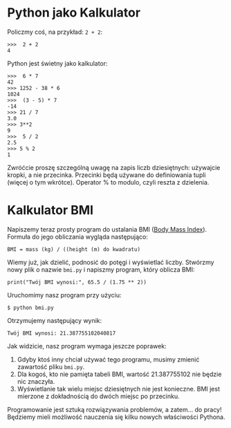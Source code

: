 Python jako Kalkulator
======================

Policzmy coś, na przykład: `2 + 2`:

	>>>  2 + 2
	4

Python jest świetny jako kalkulator:

	>>>  6 * 7
	42
	>>> 1252 - 38 * 6
	1024
	>>>  (3 - 5) * 7
	-14
	>>> 21 / 7
	3.0
	>>> 3**2
	9
	>>>  5 / 2
	2.5
	>>> 5 % 2
	1

Zwróćcie proszę szczególną uwagę na zapis liczb dziesiętnych: używajcie
kropki, a nie przecinka. Przecinki będą używane do definiowania tupli
<bmi-tuples> (więcej o tym wkrótce). Operator % to modulo, czyli reszta
z dzielenia.


Kalkulator BMI
==============

Napiszemy teraz prosty program do ustalania BMI ([Body Mass
Index](http://pl.wikipedia.org/wiki/Body_Mass_Index)). Formuła do
jego obliczania wygląda następująco:

    BMI = mass (kg) / ((height (m) do kwadratu)

Wiemy już, jak dzielić, podnosić do potęgi i wyświetlać liczby.
Stwórzmy nowy plik o nazwie `bmi.py` i napiszmy program, który oblicza BMI:

    print("Twój BMI wynosi:", 65.5 / (1.75 ** 2))

Uruchomimy nasz program przy użyciu:

    $ python bmi.py

Otrzymujemy następujący wynik:

    Twój BMI wynosi: 21.387755102040817

Jak widzicie, nasz program wymaga jeszcze poprawek:

1.  Gdyby ktoś inny chciał używać tego programu, musimy zmienić zawartość
    pliku `bmi.py`.
2.  Dla kogoś, kto nie pamięta tabeli BMI, wartość 21.387755102 nie
    będzie nic znaczyła.
3.  Wyświetlanie tak wielu miejsc dziesiętnych nie jest konieczne.
    BMI jest mierzone z dokładnością do dwóch miejsc po przecinku.

Programowanie jest sztuką rozwiązywania problemów, a zatem... do pracy!
Będziemy mieli możliwość nauczenia się kilku nowych właściwości Pythona.
